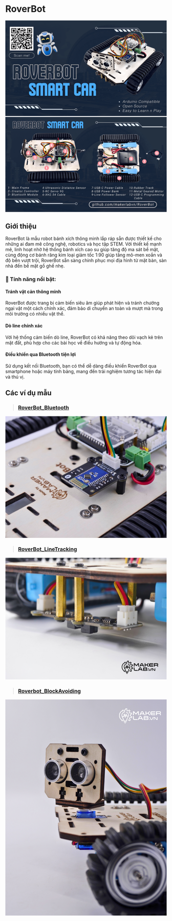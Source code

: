 # RoverBot

![RoverBot Cover](/image/ROVERBOT1.png)
![RoverBot Cover](/image/ROVERBOT2.png)

## Giới thiệu

RoverBot là mẫu robot bánh xích thông minh lắp ráp sẵn được thiết kế cho những ai đam mê công nghệ, robotics và học tập STEM. Với thiết kế mạnh mẽ, linh hoạt nhờ hệ thống bánh xích cao su giúp tăng độ ma sát bề mặt, cùng động cơ bánh răng kim loại giảm tốc 1:90 giúp tăng mô-men xoắn và độ bền vượt trội, RoverBot sẵn sàng chinh phục mọi địa hình từ mặt bàn, sàn nhà đến bề mặt gồ ghề nhẹ.

### 🔧 Tính năng nổi bật:
#### Tránh vật cản thông minh
RoverBot được trang bị cảm biến siêu âm giúp phát hiện và tránh chướng ngại vật một cách chính xác, đảm bảo di chuyển an toàn và mượt mà trong môi trường có nhiều vật thể.

#### Dò line chính xác
Với hệ thống cảm biến dò line, RoverBot có khả năng theo dõi vạch kẻ trên mặt đất, phù hợp cho các bài học về điều hướng và tự động hóa.

#### Điều khiển qua Bluetooth tiện lợi
Sử dụng kết nối Bluetooth, bạn có thể dễ dàng điều khiển RoverBot qua smartphone hoặc máy tính bảng, mang đến trải nghiệm tương tác hiện đại và thú vị.

## Các ví dụ mẫu

> ### [RoverBot_Bluetooth](examples/Rover_Bluetooth)

[![](/image/bluetooth_logo_onboard.png)](examples/Rover_Bluetooth)

> ### [RoverBot_LineTracking](examples/Rover_LineTracking)

[![](/image/Do_Line_Thumnail_logo.png)](examples/Rover_LineTracking)

> ### [Roverbot_BlockAvoiding](examples/Rover_BlockAvoiding)  

[![](/image/obstacle_avoiding_thumbW.png)](examples/Rover_BlockAvoiding)

